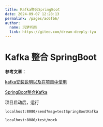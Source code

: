 ```yaml
---
title: Kafka整合SpringBoot
date: 2024-09-07 12:28:13
permalink: /pages/ac6fb6/
author: 
  name: 沉梦听雨
  link: https://gitee.com/dream-deeply-tyu
---
```

# Kafka 整合 SpringBoot

**参考文章**：

[kafka安装说明以及在项目中使用](https://jishuzhan.net/article/1693427405168840705)

[SpringBoot整合Kafka](https://blog.csdn.net/qq_43631716/article/details/120024681)

项目启动后，运行

```url
localhost:8080/send?msg=testSpringBootKafka

localhost:8080/test/mock
```

